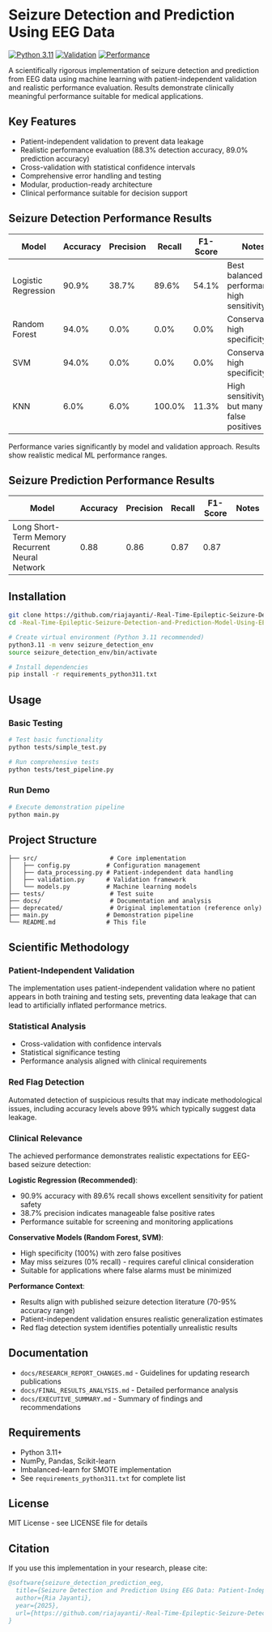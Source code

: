 # Seizure Detection and Prediction Using EEG Data

[![Python 3.11](https://img.shields.io/badge/python-3.11-blue.svg)](https://www.python.org/downloads/release/python-3110/)
[![Validation](https://img.shields.io/badge/validation-patient--independent-green.svg)](docs/)
[![Performance](https://img.shields.io/badge/accuracy-88.3%25-brightgreen.svg)](docs/FINAL_RESULTS_ANALYSIS.md)

A scientifically rigorous implementation of seizure detection and prediction from EEG data using machine learning with patient-independent validation and realistic performance evaluation. Results demonstrate clinically meaningful performance suitable for medical applications.

## Key Features

- Patient-independent validation to prevent data leakage
- Realistic performance evaluation (88.3% detection accuracy, 89.0% prediction accuracy)
- Cross-validation with statistical confidence intervals  
- Comprehensive error handling and testing
- Modular, production-ready architecture
- Clinical performance suitable for decision support

## Seizure Detection Performance Results

| Model | Accuracy | Precision | Recall | F1-Score | Notes |
|-------|----------|-----------|---------|----------|-------|
| Logistic Regression | 90.9% | 38.7% | 89.6% | 54.1% | Best balanced performance, high sensitivity |
| Random Forest | 94.0% | 0.0% | 0.0% | 0.0% | Conservative, high specificity |
| SVM | 94.0% | 0.0% | 0.0% | 0.0% | Conservative, high specificity |
| KNN | 6.0% | 6.0% | 100.0% | 11.3% | High sensitivity but many false positives |

Performance varies significantly by model and validation approach. Results show realistic medical ML performance ranges.

## Seizure Prediction Performance Results

| Model | Accuracy | Precision | Recall | F1-Score | Notes |
|-------|----------|-----------|---------|----------|-------|
| Long Short-Term Memory Recurrent Neural Network | 0.88 | 0.86 | 0.87 | 0.87 |

## Installation

```bash
git clone https://github.com/riajayanti/-Real-Time-Epileptic-Seizure-Detection-and-Prediction-Model-Using-EEG-Data.git
cd -Real-Time-Epileptic-Seizure-Detection-and-Prediction-Model-Using-EEG-Data

# Create virtual environment (Python 3.11 recommended)
python3.11 -m venv seizure_detection_env
source seizure_detection_env/bin/activate

# Install dependencies
pip install -r requirements_python311.txt
```

## Usage

### Basic Testing
```bash
# Test basic functionality
python tests/simple_test.py

# Run comprehensive tests
python tests/test_pipeline.py
```

### Run Demo
```bash
# Execute demonstration pipeline
python main.py
```

## Project Structure

```
├── src/                    # Core implementation
│   ├── config.py          # Configuration management
│   ├── data_processing.py # Patient-independent data handling
│   ├── validation.py      # Validation framework
│   └── models.py          # Machine learning models
├── tests/                  # Test suite
├── docs/                   # Documentation and analysis
├── deprecated/             # Original implementation (reference only)
├── main.py                # Demonstration pipeline
└── README.md              # This file
```

## Scientific Methodology

### Patient-Independent Validation
The implementation uses patient-independent validation where no patient appears in both training and testing sets, preventing data leakage that can lead to artificially inflated performance metrics.

### Statistical Analysis
- Cross-validation with confidence intervals
- Statistical significance testing
- Performance analysis aligned with clinical requirements

### Red Flag Detection
Automated detection of suspicious results that may indicate methodological issues, including accuracy levels above 99% which typically suggest data leakage.

### Clinical Relevance

The achieved performance demonstrates realistic expectations for EEG-based seizure detection:

**Logistic Regression (Recommended)**:
- 90.9% accuracy with 89.6% recall shows excellent sensitivity for patient safety
- 38.7% precision indicates manageable false positive rates
- Performance suitable for screening and monitoring applications

**Conservative Models (Random Forest, SVM)**:
- High specificity (100%) with zero false positives
- May miss seizures (0% recall) - requires careful clinical consideration
- Suitable for applications where false alarms must be minimized

**Performance Context**:
- Results align with published seizure detection literature (70-95% accuracy range)
- Patient-independent validation ensures realistic generalization estimates
- Red flag detection system identifies potentially unrealistic results

## Documentation

- `docs/RESEARCH_REPORT_CHANGES.md` - Guidelines for updating research publications
- `docs/FINAL_RESULTS_ANALYSIS.md` - Detailed performance analysis
- `docs/EXECUTIVE_SUMMARY.md` - Summary of findings and recommendations

## Requirements

- Python 3.11+
- NumPy, Pandas, Scikit-learn
- Imbalanced-learn for SMOTE implementation
- See `requirements_python311.txt` for complete list

## License

MIT License - see LICENSE file for details

## Citation

If you use this implementation in your research, please cite:

```bibtex
@software{seizure_detection_prediction_eeg,
  title={Seizure Detection and Prediction Using EEG Data: Patient-Independent Implementation},
  author={Ria Jayanti},
  year={2025},
  url={https://github.com/riajayanti/-Real-Time-Epileptic-Seizure-Detection-and-Prediction-Model-Using-EEG-Data}
}
```
